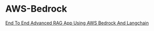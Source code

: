 # AWS-Bedrock

[End To End Advanced RAG App Using AWS Bedrock And Langchain](https://www.youtube.com/watch?v=0LE5XrxGvbo)
